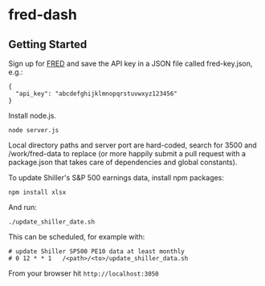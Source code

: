 # fred-dash

## Getting Started

Sign up for [FRED](https://research.stlouisfed.org/) and save the API key in a JSON file called fred-key.json, e.g.:

```
{
  "api_key": "abcdefghijklmnopqrstuvwxyz123456"
}
```


Install node.js.

`node server.js`

Local directory paths and server port are hard-coded, search for 3500 and /work/fred-data to replace (or more happily 
submit a pull request with a package.json that takes care of dependencies and global constants). 

To update Shiller's S&P 500 earnings data, install npm packages:

`npm install xlsx`
 
And run:
 
`./update_shiller_date.sh`
 
This can be scheduled, for example with:

```
# update Shiller SP500 PE10 data at least monthly
# 0 12 * * 1   /<path>/<to>/update_shiller_data.sh
```


From your browser hit `http://localhost:3050`

